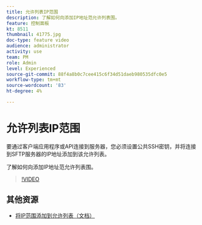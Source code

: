 ```yaml
---
title: 允许列表IP范围
description: 了解如何向添加IP地址范允许列表围。
feature: 控制面板
kt: 8511
thumbnail: 41775.jpg
doc-type: feature video
audience: administrator
activity: use
team: PM
role: Admin
level: Experienced
source-git-commit: 88f4a8b0c7cee415c6f34d51daeb980535dfc0e5
workflow-type: tm+mt
source-wordcount: '83'
ht-degree: 4%

---
```


# 允许列表IP范围

要通过客户端应用程序或API连接到服务器，您必须设置公共SSH密钥，并将连接到SFTP服务器的IP地址添加到该允许列表。

了解如何向添加IP地址范允许列表围。

>[!VIDEO](https://video.tv.adobe.com/v/41775?quality=12)

## 其他资源

* [将IP范围添加到允许列表（文档）](https://experienceleague.adobe.com/docs/control-panel/using/sftp-management/ip-range-allow-listing.html)
